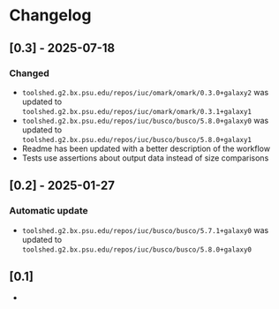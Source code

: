 # Changelog

## [0.3] - 2025-07-18

### Changed

- `toolshed.g2.bx.psu.edu/repos/iuc/omark/omark/0.3.0+galaxy2` was updated to `toolshed.g2.bx.psu.edu/repos/iuc/omark/omark/0.3.1+galaxy1`
- `toolshed.g2.bx.psu.edu/repos/iuc/busco/busco/5.8.0+galaxy0` was updated to `toolshed.g2.bx.psu.edu/repos/iuc/busco/busco/5.8.0+galaxy1`
- Readme has been updated with a better description of the workflow
- Tests use assertions about output data instead of size comparisons

## [0.2] - 2025-01-27

### Automatic update
- `toolshed.g2.bx.psu.edu/repos/iuc/busco/busco/5.7.1+galaxy0` was updated to `toolshed.g2.bx.psu.edu/repos/iuc/busco/busco/5.8.0+galaxy0`

## [0.1]
-
